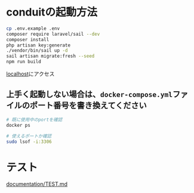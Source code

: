 # conduitの起動方法

```bash
cp .env.example .env
composer require laravel/sail --dev
composer install
php artisan key:generate
./vendor/bin/sail up -d
sail artisan migrate:fresh --seed
npm run build
```

[localhost](localhost)にアクセス

## 上手く起動しない場合は、`docker-compose.yml`ファイルのポート番号を書き換えてください

```bash
# 既に使用中のportを確認
docker ps

# 使えるポートか確認
sudo lsof -i:3306
```


# テスト

[documentation/TEST.md](documentation/TEST.md)

